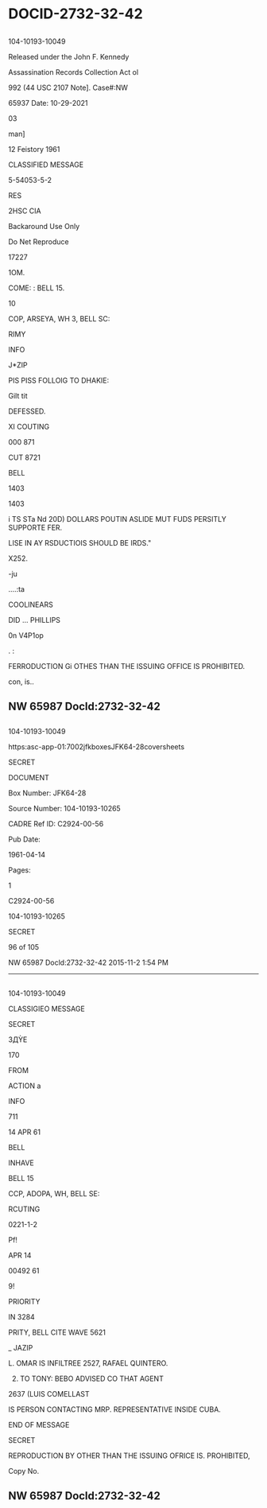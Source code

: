 # DOCID-2732-32-42

##
104-10193-10049

Released under the John F. Kennedy

Assassination Records Collection Act ol

992 (44 USC 2107 Note]. Case#:NW

65937 Date: 10-29-2021

03

man]

12 Feistory 1961

CLASSIFIED MESSAGE

5-54053-5-2

RES

2HSC CIA

Backaround Use Only

Do Net Reproduce

17227

1OM.

COME: : BELL 15.

10

COP, ARSEYA, WH 3, BELL SC:

RIMY

INFO

J*ZIP

PIS PISS FOLLOIG TO DHAKIE:

Gilt tit

DEFESSED.

XI COUTING

000 871

CUT 8721

BELL

1403

1403

i TS STa Nd 20D) DOLLARS POUTIN ASLIDE MUT FUDS PERSITLY SUPPORTE FER.

LISE IN AY RSDUCTIOIS SHOULD BE IRDS."

X252.

-ju

....:ta

COOLINEARS

DID ... PHILLIPS

0n V4P1op

. :

FERRODUCTION Gi OTHES THAN THE ISSUING OFFICE IS PROHIBITED.

con, is..

NW 65987 Docld:2732-32-42
---

##
104-10193-10049

https:asc-app-01:7002jfkboxesJFK64-28coversheets

SECRET

DOCUMENT

Box Number: JFK64-28

Source Number: 104-10193-10265

CADRE Ref ID: C2924-00-56

Pub Date:

1961-04-14

Pages:

1

C2924-00-56

104-10193-10265

SECRET

96 of 105

NW 65987 Docld:2732-32-42
2015-11-2 1:54 PM

---

##
104-10193-10049

CLASSIGIEO MESSAGE

SECRET

ЗДỲE

170

FROM

ACTION a

INFO

711

14 APR 61

BELL

INHAVE

BELL 15

CCP, ADOPA, WH, BELL SE:

RCUTING

0221-1-2

Pf!

APR 14

00492 61

9!

PRIORITY

IN 3284

PRITY, BELL CITE WAVE 5621

_ JAZIP

L. OMAR IS INFILTREE 2527, RAFAEL QUINTERO.

2. TO TONY: BEBO ADVISED CO THAT AGENT

2637 (LUIS COMELLAST

IS PERSON CONTACTING MRP. REPRESENTATIVE INSIDE CUBA.

END OF MESSAGE

SECRET

REPRODUCTION BY OTHER THAN THE ISSUING OFRICE IS. PROHIBITED,

Copy No.

NW 65987 Docld:2732-32-42
---

